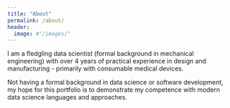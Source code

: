 ```yaml
---
title: "About"
permalink: /about/
header:
  image: #"/images/"
---
```


I am a fledgling data scientist (formal background in mechanical engineering) with over 4 years of practical experience in design and manufacturing - primarily with consumable medical devices.

Not having a formal background in data science or software development, my hope for this portfolio is to demonstrate my competence with modern data science languages and approaches. 
